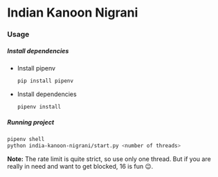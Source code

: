 # Indian Kanoon Nigrani

### Usage

##### Install dependencies

- Install pipenv
  ```bash
  pip install pipenv
  ```
- Install dependencies
  ```bash
  pipenv install
  ```

##### Running project

```bash
pipenv shell
python india-kanoon-nigrani/start.py <number of threads>
```

**Note:** The rate limit is quite strict, so use only one thread. But if you are really in need and want to get blocked, 16 is fun :wink:.
